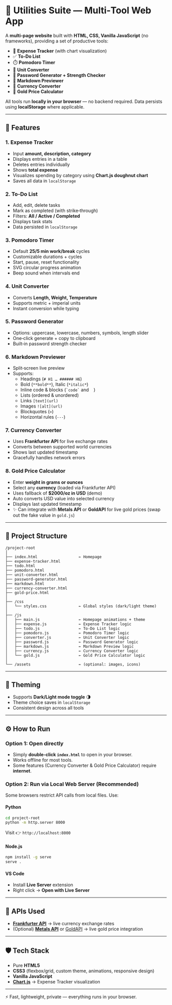 # 📘 Utilities Suite — Multi‑Tool Web App

A **multi‑page website** built with **HTML, CSS, Vanilla JavaScript** (no frameworks), providing a set of productive tools:

- 💸 **Expense Tracker** (with chart visualization)
- ✅ **To‑Do List**
- ⏱️ **Pomodoro Timer**
- 📏 **Unit Converter**
- 🔐 **Password Generator + Strength Checker**
- 📝 **Markdown Previewer**
- 💱 **Currency Converter**
- 🥇 **Gold Price Calculator**

All tools run **locally in your browser** — no backend required. Data persists using **localStorage** where applicable.

---

## 🚀 Features

### 1. **Expense Tracker**
- Input **amount, description, category**
- Displays entries in a table  
- Deletes entries individually  
- Shows **total expense**  
- Visualizes spending by category using **Chart.js doughnut chart**  
- Saves all data in `localStorage`

### 2. **To‑Do List**
- Add, edit, delete tasks  
- Mark as completed (with strike‑through)  
- Filters: **All / Active / Completed**  
- Displays task stats  
- Data persisted in `localStorage`

### 3. **Pomodoro Timer**
- Default **25/5 min work/break** cycles  
- Customizable durations + cycles  
- Start, pause, reset functionality  
- SVG circular progress animation  
- Beep sound when intervals end  

### 4. **Unit Converter**
- Converts **Length, Weight, Temperature**  
- Supports metric + imperial units  
- Instant conversion while typing  

### 5. **Password Generator**
- Options: uppercase, lowercase, numbers, symbols, length slider  
- One‑click generate + copy to clipboard  
- Built‑in password strength checker  

### 6. **Markdown Previewer**
- Split‑screen live preview  
- Supports:  
  - Headings (`# H1 … ###### H6`)  
  - Bold (`**bold**`), Italic (`*italic*`)  
  - Inline code & blocks (`` `code` `` and ``` ``` )  
  - Lists (ordered & unordered)  
  - Links `[text](url)`  
  - Images `![alt](url)`  
  - Blockquotes (`>`)  
  - Horizontal rules (`---`)  

### 7. **Currency Converter**
- Uses **Frankfurter API** for live exchange rates  
- Converts between supported world currencies  
- Shows last updated timestamp  
- Gracefully handles network errors  

### 8. **Gold Price Calculator**
- Enter **weight in grams or ounces**  
- Select any **currency** (loaded via Frankfurter API)  
- Uses fallback of **$2000/oz in USD** (demo)  
- Auto converts USD value into selected currency  
- Displays last updated timestamp  
- ✨ Can integrate with **Metals API** or **GoldAPI** for live gold prices (swap out the fake value in `gold.js`)  

---

## 📂 Project Structure
```
/project-root
│
├── index.html                  ← Homepage
├── expense-tracker.html
├── todo.html
├── pomodoro.html
├── unit-converter.html
├── password-generator.html
├── markdown.html
├── currency-converter.html
├── gold-price.html
│
├── /css
│   └── styles.css              ← Global styles (dark/light theme)
│
├── /js
│   ├── main.js                 ← Homepage animations + theme
│   ├── expense.js              ← Expense Tracker logic
│   ├── todo.js                 ← To‑Do List logic
│   ├── pomodoro.js             ← Pomodoro Timer logic
│   ├── converter.js            ← Unit Converter logic
│   ├── password.js             ← Password Generator logic
│   ├── markdown.js             ← Markdown Preview logic
│   ├── currency.js             ← Currency Converter logic
│   └── gold.js                 ← Gold Price Calculator logic
│
└── /assets                     ← (optional: images, icons)
```

---

## 🎨 Theming
- Supports **Dark/Light mode toggle** 🌗  
- Theme choice saves in `localStorage`  
- Consistent design across all tools  

---

## ⚙️ How to Run

### Option 1: Open directly
- Simply **double‑click `index.html`** to open in your browser.
- Works offline for most tools.
- Some features (Currency Converter & Gold Price Calculator) require **internet**.

### Option 2: Run via Local Web Server (Recommended)
Some browsers restrict API calls from local files. Use:

#### Python
```bash
cd project-root
python -m http.server 8000
```
Visit 👉 `http://localhost:8000`

#### Node.js
```bash
npm install -g serve
serve .
```

#### VS Code
- Install **Live Server** extension
- Right click → **Open with Live Server**

---

## 🔗 APIs Used
- [**Frankfurter API**](https://www.frankfurter.app/) → live currency exchange rates  
- (Optional) [**Metals API**](https://metals-api.com) or [GoldAPI](https://www.goldapi.io) → live gold price integration  

---

## 🛡️ Tech Stack
- Pure **HTML5**
- **CSS3** (flexbox/grid, custom theme, animations, responsive design)
- **Vanilla JavaScript**
- [**Chart.js**](https://www.chartjs.org/) → Expense Tracker visualization  

---

⚡ Fast, lightweight, private — everything runs in your browser.  


